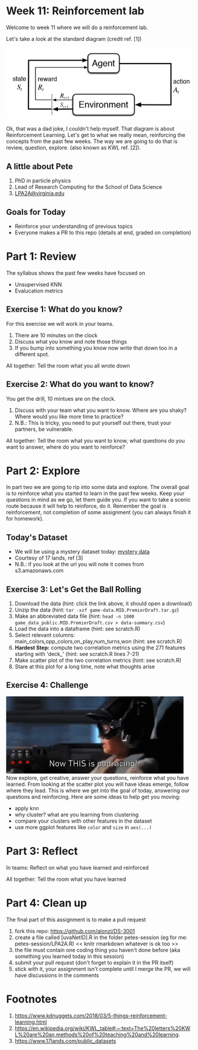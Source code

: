 # Week 11: Reinforcement lab
Welcome to week 11 where we will do a reinforcement lab.

Let's take a look at the standard diagram (credit ref. [1])

![](https://github.com/alonzi/DS-3001/blob/a41a636f4cba7ad7869342056b8f3e90dc4507d8/week-11-reinforcement-lab/reinforcement.jpeg)

Ok, that was a dad joke, I couldn't help myself. That diagram is about Reinforcement Learning. Let's get to what we really mean, reinforcing the concepts from the past few weeks. The way we are going to do that is review, question, explore. (also known as KWL ref. [2]).

## A little about Pete
1. PhD in particle physics
2. Lead of Research Computing for the School of Data Science
3. LPA2A@virginia.edu

## Goals for Today
* Reinforce your understanding of previous topics 
* Everyone makes a PR to this repo (details at end, graded on completion)

# Part 1: Review
The syllabus shows the past few weeks have focused on
* Unsupervised KNN
* Evalucation metrics

## Exercise 1: What do you know?
For this exercise we will work in your teams.

1. There are 10 minutes on the clock
2. Discuss what you know and note those things
3. If you bump into something you know now write that down too in a different spot.

All together: Tell the room what you all wrote down

## Exercise 2: What do you want to know?
You get the drill, 10 mintues are on the clock.

1. Discuss with your team what you want to know. Where are you shaky? Where would you like more time to practice?
2. N.B.: This is tricky, you need to put yourself out there, trust your partners, be vulnerable.

All together: Tell the room what you want to know, what questions do you want to answer, where do you want to reinforce?

# Part 2: Explore
In part two we are going to rip into some data and explore. The overall goal is to reinforce what you started to learn in the past few weeks. Keep your questions in mind as we go, let them guide you. If you want to take a scenic route because it will help to reinforce, do it. Remember the goal is reinforcement, not completion of some assignment (you can always finish it for homework).


## Today's Dataset
* We will be using a mystery dataset today: [mystery data](https://17lands-public.s3.amazonaws.com/analysis_data/game_data/game-data.MID.PremierDraft.tar.gz)
* Courtesy of 17 lands, ref [3]
* N.B.: if you look at the url you will note it comes from s3.amazonaws.com

## Exercise 3: Let's Get the Ball Rolling
1. Download the data (hint: click the link above, it should open a download)
2. Unzip the data (hint: `tar -xzf game-data.MID.PremierDraft.tar.gz`)
3. Make an abbreviated data file (hint: `head -n 1000 game_data_public.MID.PremierDraft.csv > data-summary.csv`)
4. Load the data into a dataframe (hint: see scratch.R)
5. Select relevant columns: main_colors,opp_colors,on_play,num_turns,won (hint: see scratch.R) 
6. **Hardest Step:** compute two correlation metrics using the 271 features starting with 'deck_' (hint: see scratch.R lines 7-21)
7. Make scatter plot of the two correlation metrics (hint: see scratch.R)
8. Stare at this plot for a long time, note what thoughts arise


## Exercise 4: Challenge
![](https://github.com/alonzi/DS-3001/blob/1c4895d217dfc6decdfce5f4e7647b12f7610e45/week-11-reinforcement-lab/podracing.gif)
Now explore, get creative, answer your questions, reinforce what you have learned. From looking at the scatter plot you will have ideas emerge, follow where they lead. This is where we get into the goal of today, answering our questions and reinforcing. Here are some ideas to help get you moving:
* apply knn
* why cluster? what are you learning from clustering
* compare your clusters with other features in the dataset
* use more ggplot features like `color` and `size` in `aes(...)`


# Part 3: Reflect
In teams: Reflect on what you have learned and reinforced

All together: Tell the room what you have learned

# Part 4: Clean up
The final part of this assignment is to make a pull request
1. fork this repo: https://github.com/alonzi/DS-3001
2. create a file called [uvaNetID].R in the folder petes-session (eg for me: petes-session/LPA2A.R) << knitr rmarkdown whatever is ok too >>
3. the file must contain one coding thing you haven't done before (aka something you learned today in this session)
4. submit your pull request (don't forget to explain it in the PR itself)
5. stick with it, your assignment isn't complete until I merge the PR, we will have discussions in the comments
  
  
# Footnotes
1. https://www.kdnuggets.com/2018/03/5-things-reinforcement-learning.html
2. https://en.wikipedia.org/wiki/KWL_table#:~:text=The%20letters%20KWL%20are%20an,methods%20of%20teaching%20and%20learning.
3. https://www.17lands.com/public_datasets

